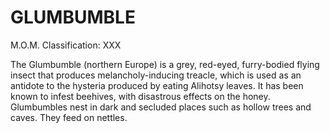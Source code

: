 # GLUMBUMBLE  
M.O.M. Classification: XXX  
  
The Glumbumble (northern Europe) is a grey, red-eyed, furry-bodied flying insect that produces melancholy-inducing treacle, which is used as an antidote to the hysteria produced by eating Alihotsy leaves. It has been known to infest beehives, with disastrous effects on the honey. Glumbumbles nest in dark and secluded places such as hollow trees and caves. They feed on nettles.  
  
